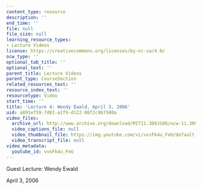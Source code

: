 ```yaml
---
content_type: resource
description: ''
end_time: ''
file: null
file_size: null
learning_resource_types:
- Lecture Videos
license: https://creativecommons.org/licenses/by-nc-sa/4.0/
ocw_type: ''
optional_tab_title: ''
optional_text: ''
parent_title: Lecture Videos
parent_type: CourseSection
related_resources_text: ''
resource_index_text: ''
resourcetype: Video
start_time: ''
title: 'Lecture 4: Wendy Ewald, April 3, 2006'
uid: a891ef59-7d81-a1f9-d122-88f2c9b7580a
video_files:
  archive_url: http://www.archive.org/download/MIT11.309JS06/ocw-11.309j-03apr2006-220k.mp4
  video_captions_file: null
  video_thumbnail_file: https://img.youtube.com/vi/vvsFk4u_FeU/default.jpg
  video_transcript_file: null
video_metadata:
  youtube_id: vvsFk4u_FeU
---
```


Guest Lecture: Wendy Ewald

April 3, 2006

